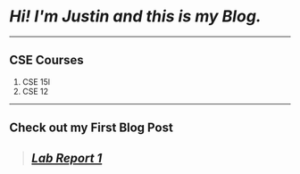 # *Hi! I'm Justin and this is my Blog.*
---
## CSE Courses
1. CSE 15l
2. CSE 12

---

## Check out my First Blog Post

> ## *[Lab Report 1](https://jusinucsd26.github.io/cse15l-lab-reports/lab-report-1-week-2.html)*